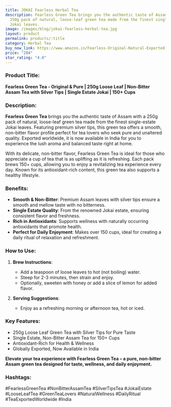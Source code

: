 ```yaml
---
title: JOKAI Fearless Herbal Tea
description: Fearless Green Tea brings you the authentic taste of Assam with a
  250g pack of natural, loose-leaf green tea made from the finest single-estate
  Jokai leaves.
image: /images/blog/jokai-fearless-herbal-tea.jpg
layout: product
permalink: products/:title
category: Herbal Tea
buy_now_link: https://www.amazon.in/Fearless-Original-Natural-Exported-Worldwide/dp/B09LHN5S5G/ref=sr_1_22_sspa?crid=2X6ONFCQBN0WP&tag=m0150-21
price: "284"
star_rating: "4.0"
---
```

### Product Title:
**Fearless Green Tea - Original & Pure | 250g Loose Leaf | Non-Bitter Assam Tea with Silver Tips | Single Estate Jokai | 150+ Cups**

### Description:
**Fearless Green Tea** brings you the authentic taste of Assam with a 250g pack of natural, loose-leaf green tea made from the finest single-estate Jokai leaves. Featuring premium silver tips, this green tea offers a smooth, non-bitter flavor profile perfect for tea lovers who seek pure and unaltered quality. Exported worldwide, it is now available in India for you to experience the lush aroma and balanced taste right at home.

With its delicate, non-bitter flavor, Fearless Green Tea is ideal for those who appreciate a cup of tea that is as uplifting as it is refreshing. Each pack brews 150+ cups, allowing you to enjoy a revitalizing tea experience every day. Known for its antioxidant-rich content, this green tea also supports a healthy lifestyle.

### Benefits:
- **Smooth & Non-Bitter**: Premium Assam leaves with silver tips ensure a smooth and mellow taste with no bitterness.
- **Single Estate Quality**: From the renowned Jokai estate, ensuring consistent flavor and freshness.
- **Rich in Antioxidants**: Supports wellness with naturally occurring antioxidants that promote health.
- **Perfect for Daily Enjoyment**: Makes over 150 cups, ideal for creating a daily ritual of relaxation and refreshment.

### How to Use:
1. **Brew Instructions**:
   - Add a teaspoon of loose leaves to hot (not boiling) water.
   - Steep for 2-3 minutes, then strain and enjoy.
   - Optionally, sweeten with honey or add a slice of lemon for added flavor.

2. **Serving Suggestions**:
   - Enjoy as a refreshing morning or afternoon tea, hot or iced.

### Key Features:
- 250g Loose Leaf Green Tea with Silver Tips for Pure Taste
- Single Estate, Non-Bitter Assam Tea for 150+ Cups
- Antioxidant-Rich for Health & Wellness
- Globally Exported, Now Available in India

**Elevate your tea experience with Fearless Green Tea – a pure, non-bitter Assam green tea designed for taste, wellness, and daily enjoyment.**

### Hashtags:
#FearlessGreenTea #NonBitterAssamTea #SilverTipsTea #JokaiEstate #LooseLeafTea #GreenTeaLovers #NaturalWellness #DailyRitual #TeaExportedWorldwide #India
